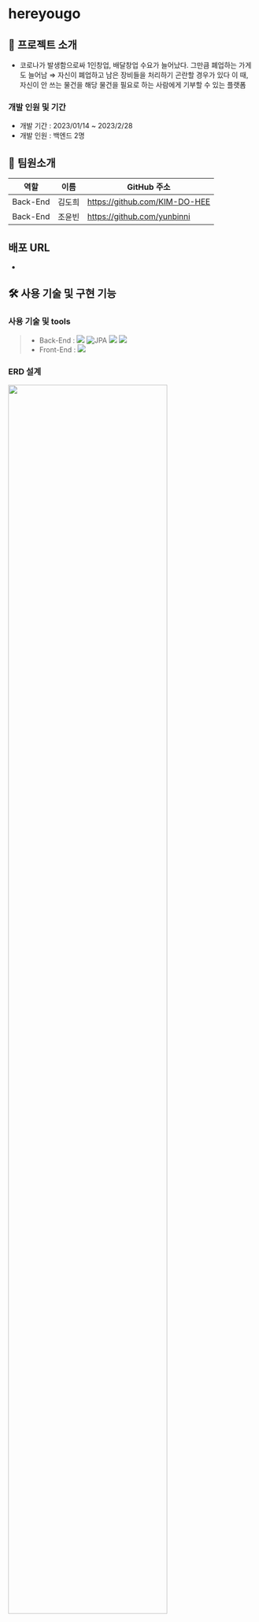# hereyougo

## 📂 프로젝트 소개
- 코로나가 발생함으로싸 1인창업, 배달창업 수요가 늘어났다. 그만큼 폐업하는 가게도 늘어남 ⇒ 자신이 폐업하고 남은 장비들을 처리하기 곤란할 경우가 있다
이 때, 자신이 안 쓰는 물건을 해당 물건을 필요로 하는 사람에게 기부할 수 있는 플랫폼 

### 개발 인원 및 기간
- 개발 기간 : 2023/01/14 ~ 2023/2/28
- 개발 인원 : 백엔드 2명

## 🙌 팀원소개
역할|이름|GitHub 주소|
---|---|---|
Back-End |김도희|https://github.com/KIM-DO-HEE
Back-End |조윤빈|https://github.com/yunbinni

## 배포 URL
- 

## 🛠 사용 기술 및 구현 기능
### 사용 기술 및 tools
> - Back-End : <img src="https://img.shields.io/badge/springboot-6DB33F?style=for-the-badge&logo=springboot&logoColor=white">&nbsp;![JPA](https://img.shields.io/badge/JPA-59666C?style=for-the-badge)&nbsp;<img src="https://img.shields.io/badge/java-007396?style=for-the-badge&logo=java&logoColor=white">&nbsp;<img src="https://img.shields.io/badge/mysql-4479A1?style=for-the-badge&logo=mysql&logoColor=white">
> - Front-End : <img src="https://img.shields.io/badge/Swift-F05138?style=flat-square&logo=Swift&logoColor=white"/>
<!-- > - Server : <img src="https://img.shields.io/badge/AWS-%23FF9900.svg?style=for-the-badge&logo=amazon-aws&logoColor=white">&nbsp; <img src="https://img.shields.io/badge/AWS RDS/EC2-232F3E?style=for-the-badge&logo=Amazon&logoColor=white"/>&nbsp;&nbsp;<img src="https://img.shields.io/badge/Ubuntu-E95420?style=for-the-badge&logo=ubuntu&logoColor=white"> -->
<!-- >> - ETC : <img src="https://img.shields.io/badge/gradle-02303A?style=for-the-badge&logo=gradle&logoColor=white">&nbsp;<img src="https://img.shields.io/badge/-Swagger-%23Clojure?style=for-the-badge&logo=swagger&logoColor=white">
Swagger 문서 참고 링크 : https://api.pppick.store/swagger-ui/index.html
-->

### ERD 설계
<img width="80%" height="80%" src="https://user-images.githubusercontent.com/47100801/222034401-12ae32c8-5a9c-40e3-8eb7-e09eab6a1fdd.png">

### 구현 기능

#### POST
- 내 주변 기부글 표시
- 
#### ChatRoom
- 채팅을 통해 
-  

#### Appointment


 
